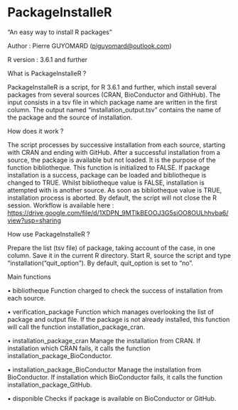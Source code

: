 # PackageInstalleR


“An easy way to install R packages”

Author : Pierre GUYOMARD (piguyomard@outlook.com)

R version : 3.6.1 and further



What is PackageInstalleR ?

PackageInstalleR is a script, for R 3.6.1 and further, which install several packages from several sources (CRAN, BioConductor and GithHub). The input consists in a tsv file in which package name are written in the first column. The output named “installation_output.tsv” contains the name of the package and the source of installation.



How does it work ?

The script processes by successive installation from each source, starting with CRAN and ending with GitHub. After a successful installation from a source, the package is available but not loaded. It is the purpose of the function bibliotheque. This function is initialized to FALSE. If package installation is a success, package can be loaded and bibliotheque is changed to TRUE. Whilst bibliotheque value is FALSE, installation is attempted with is another source. As soon as bibliotheque value is TRUE, installation process is aborted. By default, the script will not close the R session. Workflow is available here :
https://drive.google.com/file/d/1XDPN_9MTlkBEOOJ3G5siOO8OULhhvba6/view?usp=sharing



How use PackageInstalleR ?

Prepare the list (tsv file) of package, taking account of the case, in one column. Save it in the current R directory.
Start R, source the script and type “installation(“quit_option”). By default, quit_option is set to “no”.



Main functions

•	bibliotheque
Function charged to check the success of installation from each source.

•	verification_package
Function which manages overlooking the list of package and output file. If the package is not already installed, this function will call the function installation_package_cran.

•	installation_package_cran
Manage the installation from CRAN. If installation which CRAN fails, it calls the function installation_package_BioConductor.

•	installation_package_BioConductor
Manage the installation from BioConductor. If installation which BioConductor fails, it calls the function installation_package_GitHub.

•	disponible
Checks if package is available on BioConductor or GitHub.

